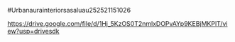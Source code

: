 #Urbanaurainteriorsasaluau252521151026

https://drive.google.com/file/d/1Hj_5KzOS0T2nmlxDOPvAYp9KEBjMKPlT/view?usp=drivesdk
